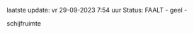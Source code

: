 laatste update: 
vr 29-09-2023  7:54   uur 
Status: FAALT - geel - 
<div class="service Y">schijfruimte</div>